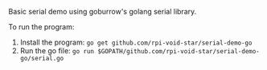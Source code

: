 Basic serial demo using goburrow's golang serial library.

To run the program:

1. Install the program: `go get github.com/rpi-void-star/serial-demo-go`
2. Run the go file: `go run $GOPATH/github.com/rpi-void-star/serial-demo-go/serial.go`
